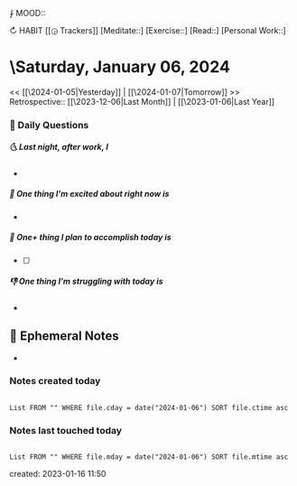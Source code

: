 ⨑ MOOD::

↻ HABIT [[◶ Trackers]]
[Meditate::]
[Exercise::]
[Read::]
[Personal Work::]

# \Saturday, January 06, 2024

\<\< [[\2024-01-05|Yesterday]] | [[\2024-01-07|Tomorrow]] >>
Retrospective:: [[\2023-12-06|Last Month]] | [[\2023-01-06|Last Year]]

### 📅 Daily Questions

##### 🌜 Last night, after work, I

-

##### 🙌 One thing I'm excited about right now is

-

##### 🚀 One+ thing I plan to accomplish today is

- [ ]

##### 👎 One thing I'm struggling with today is

-

## 📝 Ephemeral Notes

-

### Notes created today

```dataview

List FROM "" WHERE file.cday = date("2024-01-06") SORT file.ctime asc

```

### Notes last touched today

```dataview

List FROM "" WHERE file.mday = date("2024-01-06") SORT file.mtime asc

```

created: 2023-01-16 11:50
